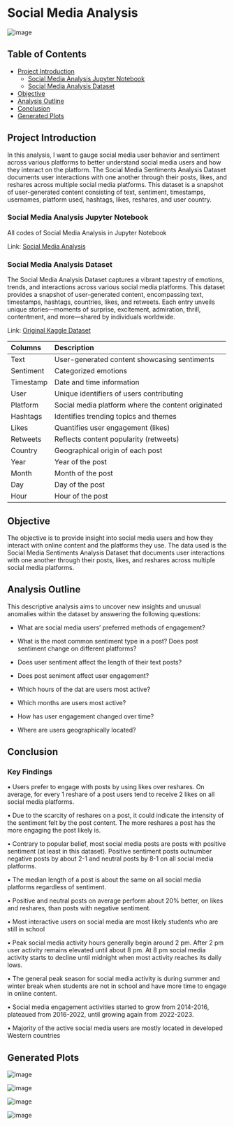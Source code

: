 # Social Media Analysis

![image](https://github.com/jasondo-da/Social_Media_Sentiments_Analysis/assets/138195365/2e065f22-74b1-4722-86f8-ce8af7c19fb9)

## Table of Contents

- [Project Introduction](#project-introduction)
    - [Social Media Analysis Jupyter Notebook](#social-media-analysis-jupyter-notebook)
    - [Social Media Analysis Dataset](#social-media-analysis-dataset)
- [Objective](#objective)
- [Analysis Outline](#analysis-outline)
- [Conclusion](#conclusion)
- [Generated Plots](#generated-plots)

## Project Introduction

In this analysis, I want to gauge social media user behavior and sentiment across various platforms to better understand social media users and how they interact on the platform. The Social Media Sentiments Analysis Dataset documents user interactions with one another through their posts, likes, and reshares across multiple social media platforms. This dataset is a snapshot of user-generated content consisting of text, sentiment, timestamps, usernames, platform used, hashtags, likes, reshares, and user country. 

### Social Media Analysis Jupyter Notebook

All codes of Social Media Analysis in Jupyter Notebook

Link: [Social Media Analysis](https://github.com/jasondo-da/Social_Media_Sentiments_Analysis/blob/main/social_media_analysis.ipynb)

### Social Media Analysis Dataset

The Social Media Analysis Dataset captures a vibrant tapestry of emotions, trends, and interactions across various social media platforms. This dataset provides a snapshot of user-generated content, encompassing text, timestamps, hashtags, countries, likes, and retweets. Each entry unveils unique stories—moments of surprise, excitement, admiration, thrill, contentment, and more—shared by individuals worldwide.

Link: [Original Kaggle Dataset](https://www.kaggle.com/datasets/kashishparmar02/social-media-sentiments-analysis-dataset)

| Columns | Description |
| :------------- | :------------ |
| Text | User-generated content showcasing sentiments |
| Sentiment | Categorized emotions |
| Timestamp | Date and time information |
| User | Unique identifiers of users contributing |
| Platform | Social media platform where the content originated |
| Hashtags | Identifies trending topics and themes |
| Likes | Quantifies user engagement (likes) |
| Retweets | Reflects content popularity (retweets) |
| Country | Geographical origin of each post |
| Year | Year of the post |
| Month | Month of the post |
| Day | Day of the post |
| Hour | Hour of the post |

## Objective

The objective is to provide insight into social media users and how they interact with online content and the platforms they use. The data used is the Social Media Sentiments Analysis Dataset that documents user interactions with one another through their posts, likes, and reshares across multiple social media platforms.

## Analysis Outline

This descriptive analysis aims to uncover new insights and unusual anomalies within the dataset by answering the following questions: 

- What are social media users’ preferred methods of engagement?

- What is the most common sentiment type in a post? Does post sentiment change on different platforms?

- Does user sentiment affect the length of their text posts?

- Does post seniment affect user engagement?

- Which hours of the dat are users most active?

- Which months are users most active?

- How has user engagement changed over time?

- Where are users geographically located?

## Conclusion

### Key Findings

•	Users prefer to engage with posts by using likes over reshares. On average, for every 1 reshare of a post users tend to receive 2 likes on all social media platforms.

•	Due to the scarcity of reshares on a post, it could indicate the intensity of the sentiment felt by the post content. The more reshares a post has the more engaging the post likely is. 

•	Contrary to popular belief, most social media posts are posts with positive sentiment (at least in this dataset). Positive sentiment posts outnumber negative posts by about 2-1 and neutral posts by 8-1 on all social media platforms.

•	The median length of a post is about the same on all social media platforms regardless of sentiment.

•	Positive and neutral posts on average perform about 20% better, on likes and reshares, than posts with negative sentiment.

•	Most interactive users on social media are most likely students who are still in school

•	Peak social media activity hours generally begin around 2 pm. After 2 pm user activity remains elevated until about 8 pm. At 8 pm social media activity starts to decline until midnight when most activity reaches its daily lows.

•	The general peak season for social media activity is during summer and winter break when students are not in school and have more time to engage in online content.

•	Social media engagement activities started to grow from 2014-2016, plateaued from 2016-2022, until growing again from 2022-2023.

•	Majority of the active social media users are mostly located in developed Western countries 

## Generated Plots

![image](https://github.com/user-attachments/assets/4f6e7427-1d3f-4613-ab9f-0188b87f8e23)

![image](https://github.com/user-attachments/assets/22ced709-fd8a-4b54-88df-7beb7ebab48f)

![image](https://github.com/user-attachments/assets/561adf0a-06dd-4953-b019-7e80b20410b0)

![image](https://github.com/user-attachments/assets/9d5705d9-a5cb-499d-b4b0-1eb539bd077c)




